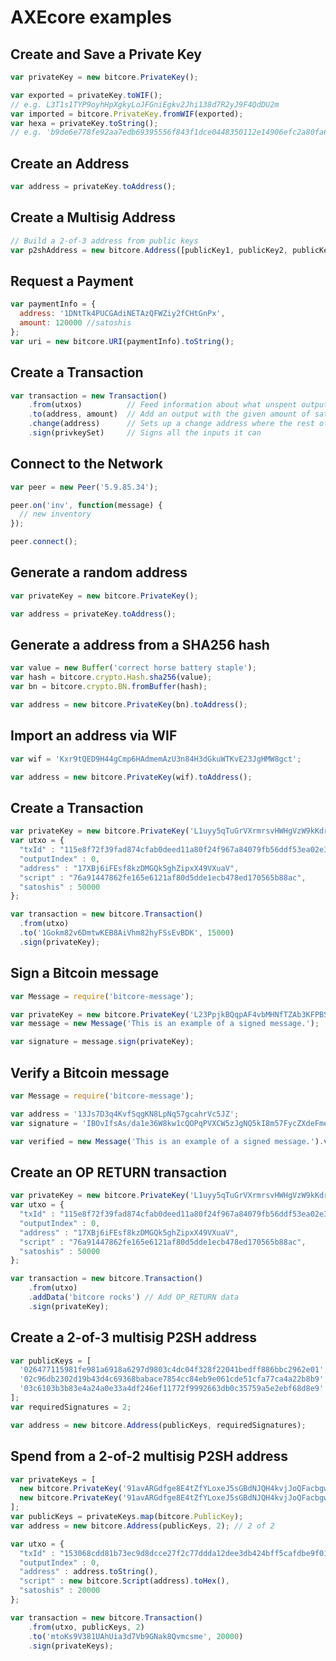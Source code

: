 # AXEcore examples


## Create and Save a Private Key

```javascript
var privateKey = new bitcore.PrivateKey();

var exported = privateKey.toWIF();
// e.g. L3T1s1TYP9oyhHpXgkyLoJFGniEgkv2Jhi138d7R2yJ9F4QdDU2m
var imported = bitcore.PrivateKey.fromWIF(exported);
var hexa = privateKey.toString();
// e.g. 'b9de6e778fe92aa7edb69395556f843f1dce0448350112e14906efc2a80fa61a'
```

## Create an Address

```javascript
var address = privateKey.toAddress();
```

## Create a Multisig Address

```javascript
// Build a 2-of-3 address from public keys
var p2shAddress = new bitcore.Address([publicKey1, publicKey2, publicKey3], 2);
```

## Request a Payment

```javascript
var paymentInfo = {
  address: '1DNtTk4PUCGAdiNETAzQFWZiy2fCHtGnPx',
  amount: 120000 //satoshis
};
var uri = new bitcore.URI(paymentInfo).toString();
```

## Create a Transaction

```javascript
var transaction = new Transaction()
    .from(utxos)          // Feed information about what unspent outputs one can use
    .to(address, amount)  // Add an output with the given amount of satoshis
    .change(address)      // Sets up a change address where the rest of the funds will go
    .sign(privkeySet)     // Signs all the inputs it can
```

## Connect to the Network

```javascript
var peer = new Peer('5.9.85.34');

peer.on('inv', function(message) {
  // new inventory
});

peer.connect();
```

## Generate a random address
```javascript
var privateKey = new bitcore.PrivateKey();

var address = privateKey.toAddress();
```

## Generate a address from a SHA256 hash
```javascript
var value = new Buffer('correct horse battery staple');
var hash = bitcore.crypto.Hash.sha256(value);
var bn = bitcore.crypto.BN.fromBuffer(hash);

var address = new bitcore.PrivateKey(bn).toAddress();
```

## Import an address via WIF
```javascript
var wif = 'Kxr9tQED9H44gCmp6HAdmemAzU3n84H3dGkuWTKvE23JgHMW8gct';

var address = new bitcore.PrivateKey(wif).toAddress();
```

## Create a Transaction
```javascript
var privateKey = new bitcore.PrivateKey('L1uyy5qTuGrVXrmrsvHWHgVzW9kKdrp27wBC7Vs6nZDTF2BRUVwy');
var utxo = {
  "txId" : "115e8f72f39fad874cfab0deed11a80f24f967a84079fb56ddf53ea02e308986",
  "outputIndex" : 0,
  "address" : "17XBj6iFEsf8kzDMGQk5ghZipxX49VXuaV",
  "script" : "76a91447862fe165e6121af80d5dde1ecb478ed170565b88ac",
  "satoshis" : 50000
};

var transaction = new bitcore.Transaction()
  .from(utxo)
  .to('1Gokm82v6DmtwKEB8AiVhm82hyFSsEvBDK', 15000)
  .sign(privateKey);
```

## Sign a Bitcoin message
```javascript
var Message = require('bitcore-message');

var privateKey = new bitcore.PrivateKey('L23PpjkBQqpAF4vbMHNfTZAb3KFPBSawQ7KinFTzz7dxq6TZX8UA');
var message = new Message('This is an example of a signed message.');

var signature = message.sign(privateKey);
```

## Verify a Bitcoin message
```javascript
var Message = require('bitcore-message');

var address = '13Js7D3q4KvfSqgKN8LpNq57gcahrVc5JZ';
var signature = 'IBOvIfsAs/da1e36W8kw1cQOPqPVXCW5zJgNQ5kI8m57FycZXdeFmeyoIqJSREzE4W7vfDmdmPk0HokuJPvgPPE=';

var verified = new Message('This is an example of a signed message.').verify(address, signature);
 ```

## Create an OP RETURN transaction
```javascript
var privateKey = new bitcore.PrivateKey('L1uyy5qTuGrVXrmrsvHWHgVzW9kKdrp27wBC7Vs6nZDTF2BRUVwy');
var utxo = {
  "txId" : "115e8f72f39fad874cfab0deed11a80f24f967a84079fb56ddf53ea02e308986",
  "outputIndex" : 0,
  "address" : "17XBj6iFEsf8kzDMGQk5ghZipxX49VXuaV",
  "script" : "76a91447862fe165e6121af80d5dde1ecb478ed170565b88ac",
  "satoshis" : 50000
};

var transaction = new bitcore.Transaction()
    .from(utxo)
    .addData('bitcore rocks') // Add OP_RETURN data
    .sign(privateKey);
```

## Create a 2-of-3 multisig P2SH address
```javascript
var publicKeys = [
  '026477115981fe981a6918a6297d9803c4dc04f328f22041bedff886bbc2962e01',
  '02c96db2302d19b43d4c69368babace7854cc84eb9e061cde51cfa77ca4a22b8b9',
  '03c6103b3b83e4a24a0e33a4df246ef11772f9992663db0c35759a5e2ebf68d8e9'
];
var requiredSignatures = 2;

var address = new bitcore.Address(publicKeys, requiredSignatures);
```

## Spend from a 2-of-2 multisig P2SH address
```javascript
var privateKeys = [
  new bitcore.PrivateKey('91avARGdfge8E4tZfYLoxeJ5sGBdNJQH4kvjJoQFacbgwmaKkrx'),
  new bitcore.PrivateKey('91avARGdfge8E4tZfYLoxeJ5sGBdNJQH4kvjJoQFacbgww7vXtT')
];
var publicKeys = privateKeys.map(bitcore.PublicKey);
var address = new bitcore.Address(publicKeys, 2); // 2 of 2

var utxo = {
  "txId" : "153068cdd81b73ec9d8dcce27f2c77ddda12dee3db424bff5cafdbe9f01c1756",
  "outputIndex" : 0,
  "address" : address.toString(),
  "script" : new bitcore.Script(address).toHex(),
  "satoshis" : 20000
};

var transaction = new bitcore.Transaction()
    .from(utxo, publicKeys, 2)
    .to('mtoKs9V381UAhUia3d7Vb9GNak8Qvmcsme', 20000)
    .sign(privateKeys);
```
